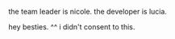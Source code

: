 the team leader is nicole.
the developer is lucia.

hey besties. ^^ i didn't consent to this.
             

